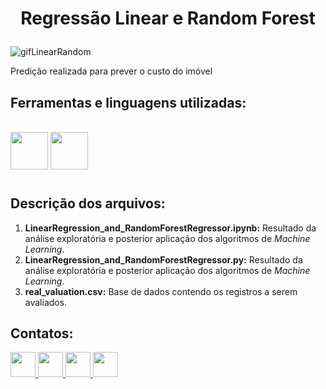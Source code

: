 # <p align=center> Regressão Linear e Random Forest </p>


![gifLinearRandom](https://user-images.githubusercontent.com/54869201/150990296-532bb5a4-3d7a-408f-92c2-1fd672c51c13.gif)



Predição realizada para prever o custo do imóvel


## Ferramentas e linguagens utilizadas:


<div>
 
&nbsp;        
<img height=60 width=60 src="https://cdn.jsdelivr.net/gh/devicons/devicon/icons/jupyter/jupyter-original-wordmark.svg" />
<img height=60 width=60 src="https://cdn.jsdelivr.net/gh/devicons/devicon/icons/python/python-original.svg" />
</div>

#

## Descrição dos arquivos:

1. **LinearRegression_and_RandomForestRegressor.ipynb:** Resultado da análise exploratória e posterior aplicação dos algoritmos de *Machine Learning*.
1. **LinearRegression_and_RandomForestRegressor.py:** Resultado da análise exploratória e posterior aplicação dos algoritmos de *Machine Learning*.
1. **real_valuation.csv:** Base de dados contendo os registros a serem avaliados.



## Contatos:

<div>    
  <a href="https://www.linkedin.com/in/tferreirasilva/">
    <img width=40 src="https://cdn.jsdelivr.net/gh/devicons/devicon/icons/linkedin/linkedin-original.svg" />
  </a> 
  <a href = "mailto:thiago.ferreirawd@gmail.com">
      <img width=40 src="https://cdn.jsdelivr.net/gh/devicons/devicon/icons/google/google-original.svg" />
  </a>  
  <a href = "https://www.facebook.com/thiago.ferreira.50746">
    <img width=40 src="https://cdn.jsdelivr.net/gh/devicons/devicon/icons/facebook/facebook-original.svg" />
  </a> 
  <a href = "https://github.com/ThiagoFerreiraWD">
    <img width=40 src="https://cdn.jsdelivr.net/gh/devicons/devicon/icons/github/github-original.svg" />
  </a>     
</div>

